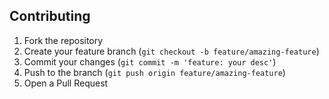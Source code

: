 ## Contributing

1. Fork the repository
2. Create your feature branch (`git checkout -b feature/amazing-feature`)
3. Commit your changes (`git commit -m 'feature: your desc'`)
4. Push to the branch (`git push origin feature/amazing-feature`)
5. Open a Pull Request